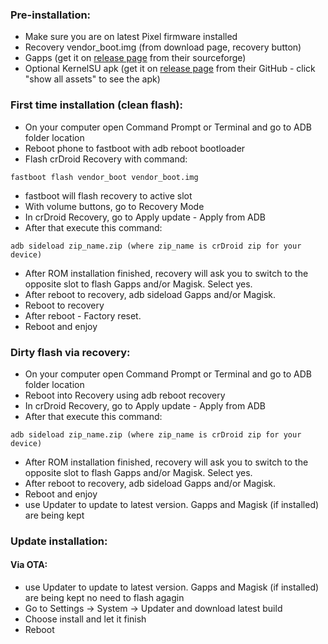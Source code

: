 ### Pre-installation:

* Make sure you are on latest Pixel firmware installed
* Recovery vendor_boot.img (from download page, recovery button)
* Gapps  (get it on [release page](http://nikgapps.com/ionutgherman) from their sourceforge)
* Optional KernelSU apk (get it on [release page](https://github.com/tiann/KernelSU/releases) from their GitHub - click "show all assets" to see the apk)


### First time installation (clean flash):

* On your computer open Command Prompt or Terminal and go to ADB folder location
* Reboot phone to fastboot with adb reboot bootloader
*  Flash crDroid Recovery with command: 
```
fastboot flash vendor_boot vendor_boot.img
```
*  fastboot will flash recovery to active slot
*  With volume buttons, go to Recovery Mode
*  In crDroid Recovery, go to Apply update - Apply from ADB
*  After that execute this command:
 ```
adb sideload zip_name.zip (where zip_name is crDroid zip for your device)
```
*  After ROM installation finished, recovery will ask you to switch to the opposite slot to flash Gapps and/or Magisk. Select yes.
*  After reboot to recovery, adb sideload Gapps and/or Magisk.
*  Reboot to recovery
*  After reboot - Factory reset.
*  Reboot and enjoy


###  Dirty flash  via recovery:
*  On your computer open Command Prompt or Terminal and go to ADB folder location
*  Reboot into Recovery using adb reboot recovery
*  In crDroid Recovery, go to Apply update - Apply from ADB
*  After that execute this command: 
 ```
adb sideload zip_name.zip (where zip_name is crDroid zip for your device)
```
*  After ROM installation finished, recovery will ask you to switch to the opposite slot to flash Gapps and/or Magisk. Select yes.
*  After reboot to recovery, adb sideload Gapps and/or Magisk.
*  Reboot and enjoy
* use Updater to update to latest version. Gapps and Magisk (if installed) are being kept

### Update installation:
#### Via OTA:
* use Updater to update to latest version. Gapps and Magisk (if installed) are being kept no need to flash agagin 
* Go to Settings -> System -> Updater and download latest build
* Choose install and let it finish
* Reboot
